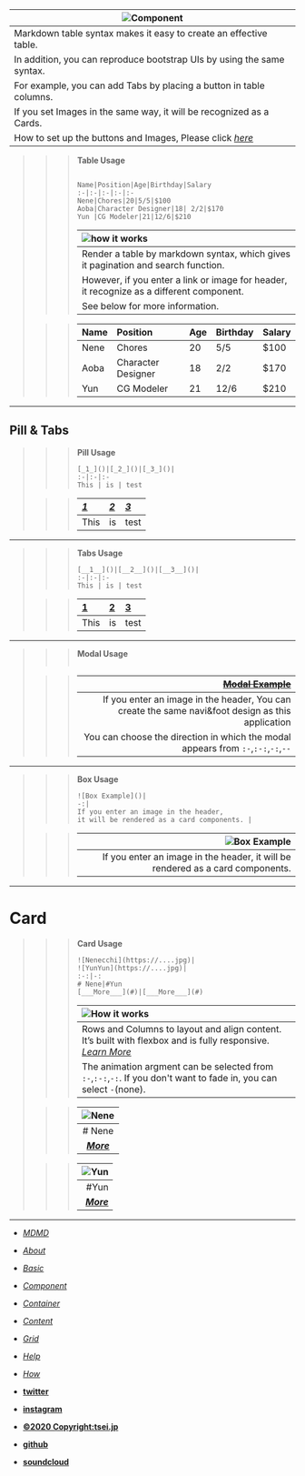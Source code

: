 

![Component]()|  
--|  
Markdown table syntax makes it easy to create an effective table. |  
In addition, you can reproduce bootstrap UIs by using the same syntax.|  
For example, you can add Tabs by placing a button in table columns. |  
If you set Images in the same way, it will be recognized as a Cards.|  
How to set up the buttons and Images, Please click [_here_](/mdmd/content)|  



>>> __Table Usage__
>>>```  
>>>
>>>Name|Position|Age|Birthday|Salary  
>>>:-|:-|:-|:-|:-  
>>>Nene|Chores|20|5/5|$100  
>>>Aoba|Character Designer|18| 2/2|$170  
>>>Yun |CG Modeler|21|12/6|$210  
>>>```
>>>  
>>> ![how it works]()|  
>>> :-|  
>>> Render a table by markdown syntax, which gives it pagination and search function.|  
>>> However, if you enter a link or image for header, it recognize as a different component.|  
>>> See below for more information. |  
>  
>>>Name|Position|Age|Birthday|Salary  
>>>:-|:-|:-|:-|:-  
>>>Nene|Chores|20|5/5|$100  
>>>Aoba|Character Designer|18| 2/2|$170  
>>>Yun |CG Modeler|21|12/6|$210  

***

## Pill & Tabs

>>> __Pill Usage__
>>> ```
>>> [_1_]()|[_2_]()|[_3_]()|  
>>> :-|:-|:-  
>>> This | is | test  
>>> ```
>
>>> [_1_]()|[_2_]()|[_3_]()|  
>>> :-|:-|:-  
>>> This | is | test  

***

>>> __Tabs Usage__
>>> ```
>>> [__1__]()|[__2__]()|[__3__]()|  
>>> :-|:-|:-  
>>> This | is | test  
>>> ```
>
>>> [__1__]()|[__2__]()|[__3__]()|  
>>> :-|:-|:-  
>>> This | is | test  

***  
>>> __Modal Usage__
>>>```
>>>
>>>```
>
>>>[~~Modal Example~~]()|  
>>>-:|  
>>>If you enter an image in the header, You can create the same navi&foot design as this application|  
>>>You can choose the direction in which the modal appears from `:-`,`:-:`,`-:`,`--`|  

***   
>>>__Box Usage__
>>>```
>>>![Box Example]()|  
>>>-:|  
>>>If you enter an image in the header,
>>>it will be rendered as a card components. |  
>>>```
>
>>>![Box Example]()|  
>>>-:|  
>>>If you enter an image in the header, it will be rendered as a card components. |  

***  
# Card

>>>__Card Usage__  
>>>```
>>>![Nenecchi](https://....jpg)|
>>>![YunYun](https://....jpg)|  
>>>:-:|-:  
>>># Nene|#Yun  
>>>[___More___](#)|[___More___](#)  
>>>```
>>>   
>>> ![How it works]()|  
>>> :-|  
>>> Rows and Columns to layout and align content. It’s built with flexbox and is fully responsive. [_Learn More_](/grid) |  
>>> The animation argment can be selected from `:-`,`:-:`,`-:`. If you don't want to fade in, you can select `-`(none).|  
>   
>>> ![Nene](https://res.cloudinary.com/dpimrj9cp/image/upload/v1586172431/IMG_4674.jpg)|  
>>> :-:|  
>>> # Nene|  
>>> [___More___](#)|  
>  
>>> ![Yun](https://res.cloudinary.com/dpimrj9cp/image/upload/v1586172431/IMG_4671.jpg)|  
>>> -:|  
>>> #Yun|  
>>> [___More___](#)|  

***

- [_MDMD_](/mdmd/)
- [_About_](/mdmd/about)
- [_Basic_](/mdmd/basic)
- [_Component_](/mdmd/component)
- [_Container_](/mdmd/container)
- [_Content_](/mdmd/content)
- [_Grid_](/mdmd/grid)
- [_Help_](/mdmd/help)
- [_How_](/mdmd/how)


- [__twitter__](https://twitter.com/tseijp)
- [__instagram__](https://instagram.com/tseijp)
- [__©2020 Copyright:tsei.jp__](https://tsei.jp)
- [__github__](https://github.com/tseijp)
- [__soundcloud__](https://soundcloud.com/tsei)
